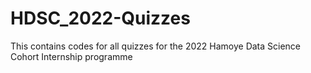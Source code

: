 # HDSC_2022-Quizzes
This contains codes for all quizzes for the 2022 Hamoye Data Science Cohort Internship programme
